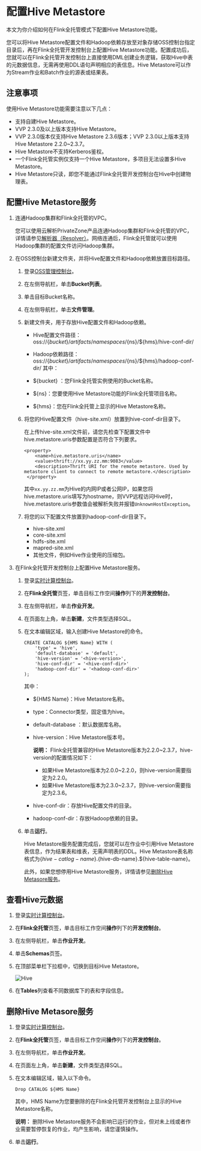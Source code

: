 # 配置Hive Metastore

本文为你介绍如何在Flink全托管模式下配置Hive Metastore功能。

您可以将Hive Metastore配置文件和Hadoop依赖存放至对象存储OSS控制台指定目录后，再在Flink全托管开发控制台上配置Hive Metastore功能。配置成功后，您就可以在Flink全托管开发控制台上直接使用DML创建业务逻辑，获取Hive中表的元数据信息，无需再使用DDL语句声明相应的表信息。Hive Metastore可以作为Stream作业和Batch作业的源表或结果表。

## 注意事项

使用Hive Metastore功能需要注意以下几点：

-   支持自建Hive Metastore。
-   VVP 2.3.0及以上版本支持Hive Metastore。
-   VVP 2.3.0版本仅支持Hive Metastore 2.3.6版本；VVP 2.3.0以上版本支持Hive Metastore 2.2.0~2.3.7。
-   Hive Metastore不支持Kerberos鉴权。
-   一个Flink全托管实例仅支持一个Hive Metastore，多项目无法设置多Hive Metastore。
-   Hive Metastore只读，即您不能通过Flink全托管开发控制台在Hive中创建物理表。

## 配置Hive Metastore服务

1.  连通Hadoop集群和Flink全托管的VPC。

    您可以使用云解析PrivateZone产品连通Hadoop集群和Flink全托管的VPC，详情请参见[解析器（Resolver）](/intl.zh-CN/用户指南/解析器（Resolver）.md)。网络连通后，Flink全托管就可以使用Hadoop集群的配置文件访问Hadoop集群。

2.  在OSS控制台新建文件夹，并将Hive配置文件和Hadoop依赖放置目标路径。

    1.  登录[OSS管理控制台](https://oss.console.aliyun.com/)。

    2.  在左侧导航栏，单击**Bucket列表**。

    3.  单击目标Bucket名称。

    4.  在左侧导航栏，单击**文件管理**。

    5.  新建文件夹，用于存放Hive配置文件和Hadoop依赖。

        -   Hive配置文件路径：oss://$\{bucket\}/artifacts/namespaces/$\{ns\}/$\{hms\}/hive-conf-dir/
        -   Hadoop依赖路径：oss://$\{bucket\}/artifacts/namespaces/$\{ns\}/$\{hms\}/hadoop-conf-dir/
        其中：

        -   $\{bucket\} ：您Flink全托管实例使用的Bucket名称。
        -   $\{ns\}：您要使用Hive Metastore功能的Flink全托管项目名称。
        -   $\{hms\}：您在Flink全托管上显示的Hive Metastore名称。
    6.  将您的Hive配置文件（hive-site.xml）放置到hive-conf-dir目录下。

        在上传hive-site.xml文件前，请您先检查下配置文件中hive.metastore.uris参数配置是否符合下列要求。

        ```
        <property>
            <name>hive.metastore.uris</name>
            <value>thrift://xx.yy.zz.mm:9083</value>
            <description>Thrift URI for the remote metastore. Used by metastore client to connect to remote metastore.</description>
         </property>
        ```

        其中`xx.yy.zz.mm`为Hive的内网IP或者公网IP，如果您将hive.metastore.uris填写为hostname，则VVP远程访问Hive时，hive.metastore.uris参数值会被解析失败并报错`UnknownHostException`。

    7.  将您的以下配置文件放置到hadoop-conf-dir目录下。

        -   hive-site.xml
        -   core-site.xml
        -   hdfs-site.xml
        -   mapred-site.xml
        -   其他文件，例如Hive作业使用的压缩包。
3.  在Flink全托管开发控制台上配置Hive Metastore服务。

    1.  登录[实时计算控制台](https://realtime-compute.console.aliyun.com/regions/cn-shanghai)。

    2.  在**Flink全托管**页签，单击目标工作空间**操作**列下的**开发控制台**。

    3.  在左侧导航栏，单击**作业开发**。

    4.  在页面左上角，单击**新建**，文件类型选择SQL。

    5.  在文本编辑区域，输入创建Hive Metastore的命令。

        ```
        CREATE CATALOG ${HMS Name} WITH (
            'type' = 'hive',
            'default-database' = 'default',
            'hive-version' = '<hive-version>',
            'hive-conf-dir' = '<hive-conf-dir>'
            'hadoop-conf-dir' = '<hadoop-conf-dir>'
        );
        ```

        其中：

        -   $\{HMS Name\}：Hive Metastore名称。
        -   type：Connector类型，固定值为hive。
        -   default-database ：默认数据库名称。
        -   hive-version：Hive Metastore版本号。

            **说明：** Flink全托管兼容的Hive Metastore版本为2.2.0~2.3.7，hive-version的配置情况如下：

            -   如果Hive Metastore版本为2.0.0~2.2.0，则hive-version需要指定为2.2.0。
            -   如果Hive Metastore版本为2.3.0~2.3.7，则hive-version需要指定为2.3.6。
        -   hive-conf-dir：存放Hive配置文件的目录。
        -   hadoop-conf-dir：存放Hadoop依赖的目录。
    6.  单击**运行**。

        Hive Metastore服务配置完成后，您就可以在作业中引用Hive Metastore表信息，作为结果表和维表，无需声明表的DDL。Hive Metastore表名称格式为$\{hive-catlog-name\}.$\{hive-db-name\}.$\{hive-table-name\}。

        此外，如果您想停用Hive Metastore服务，详情请参见[删除Hive Metasore服务](#section_h4x_5t3_488)。


## 查看Hive元数据

1.  登录[实时计算控制台](https://realtime-compute.console.aliyun.com/regions/cn-shanghai)。

2.  在**Flink全托管**页签，单击目标工作空间**操作**列下的**开发控制台**。

3.  在左侧导航栏，单击**作业开发**。

4.  单击**Schemas**页签。

5.  在顶部菜单栏下拉框中，切换到目标Hive Metastore。

    ![Hive](https://static-aliyun-doc.oss-accelerate.aliyuncs.com/assets/img/zh-CN/2851481261/p177086.png)

6.  在**Tables**列查看不同数据库下的表和字段信息。


## 删除Hive Metasore服务

1.  登录[实时计算控制台](https://realtime-compute.console.aliyun.com/regions/cn-shanghai)。

2.  在**Flink全托管**页签，单击目标工作空间**操作**列下的**开发控制台**。

3.  在左侧导航栏，单击**作业开发**。

4.  在页面左上角，单击**新建**，文件类型选择SQL。

5.  在文本编辑区域，输入以下命令。

    `Drop CATALOG ${HMS Name}`

    其中，HMS Name为您要删除的在Flink全托管开发控制台上显示的Hive Metastore名称。

    **说明：** 删除Hive Metastore服务不会影响已运行的作业，但对未上线或者作业需要暂停恢复的作业，均产生影响，请您谨慎操作。

6.  单击**运行**。


